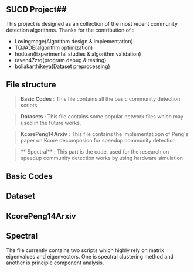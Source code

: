 ## SUCD Project##
This project is designed as an collection of the most recent community detection algorithms. Thanks for the contribution of :

- Lovingmage(Algorithm design & implementation) 
- TQJADE(algorithm optimization)
- hoduan(Experimental studies & algorithm validation)
- raven47zrq(program debug & testing)
- bollakarthikeya(Dataset preprocessing)

File structure
--------------

> **Basic Codes** : This file contains all the basic community detection scripts

> **Datasets** : This file contains some popular network files which may used in the future  works.

> **KcorePeng14Arxiv** : This file contains the implementatiopn of Peng's paper on Kcore decomposion for speedup community detection

> ** Spectral** : This part is the code, used for the research on speedup community detection works by using hardware simulation


Basic Codes
--------------


Dataset
-------------

KcorePeng14Arxiv
-------------

Spectral
------------
The file currently contains two scripts which highly rely on matrix eigenvalues and eigenvectors. One is spectral clustering method and another is principle component analysis.

